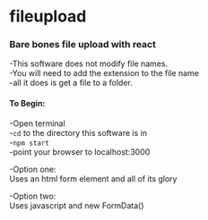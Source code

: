 # fileupload
### Bare bones file upload with react

-This software does not modify file names.  
-You will need to add the extension to the file name  
-all it does is get a file to a folder. 

#### To Begin:  
-Open terminal  
-`cd` to the directory this software is in  
-`npm start`  
-point your browser to localhost:3000  

-Option one:  
  Uses an html form element and all of its glory  
  
-Option two:  
  Uses javascript and new FormData()  
